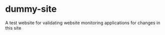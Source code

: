 # dummy-site
A test website for validating website monitoring applications for changes in this site
